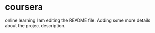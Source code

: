 # coursera
online learning
I am editing the README file. Adding some more details about the project description.
